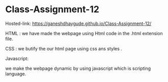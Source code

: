 # Class-Assignment-12

Hosted-link:
            https://ganeshdhaygude.github.io/Class-Assignment-12/ 

HTML :
we have made the webpage using Html code in the .html extension file.

CSS :
we butify the our html page using css ans styles .

Javascript:

we make the webpage dynamic by using javascript  which is scripting language.
